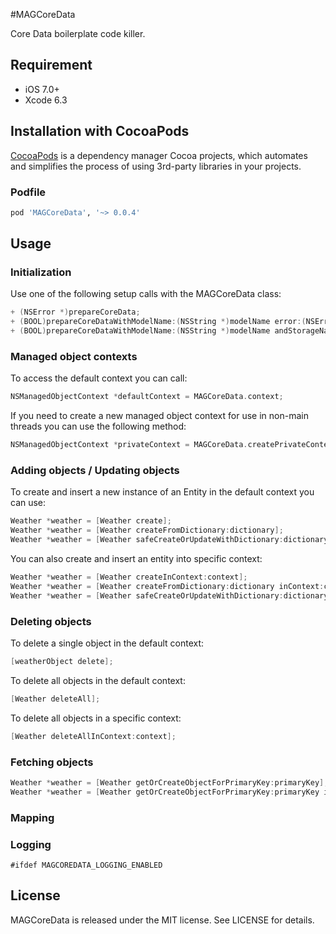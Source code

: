 #MAGCoreData

Core Data boilerplate code killer.

## Requirement
- iOS 7.0+
- Xcode 6.3

## Installation with CocoaPods

[CocoaPods](http://cocoapods.org) is a dependency manager Cocoa projects, which automates and simplifies the process of using 3rd-party libraries in your projects.

### Podfile
```ruby
pod 'MAGCoreData', '~> 0.0.4'
```

## Usage
### Initialization
Use one of the following setup calls with the MAGCoreData class:
```objective-c
+ (NSError *)prepareCoreData;
+ (BOOL)prepareCoreDataWithModelName:(NSString *)modelName error:(NSError **)error;
+ (BOOL)prepareCoreDataWithModelName:(NSString *)modelName andStorageName:(NSString *)storageName error:(NSError **)error;
```
### Managed object contexts
To access the default context you can call:
```objective-c
NSManagedObjectContext *defaultContext = MAGCoreData.context;
```

If you need to create a new managed object context for use in non-main threads you can use the following method:
```objective-c
NSManagedObjectContext *privateContext = MAGCoreData.createPrivateContext;
```

### Adding objects / Updating objects
To create and insert a new instance of an Entity in the default context you can use:
```objective-c
Weather *weather = [Weather create];
Weather *weather = [Weather createFromDictionary:dictionary];
Weather *weather = [Weather safeCreateOrUpdateWithDictionary:dictionary];
```

You can also create and insert an entity into specific context:
```objective-c
Weather *weather = [Weather createInContext:context];
Weather *weather = [Weather createFromDictionary:dictionary inContext:context];
Weather *weather = [Weather safeCreateOrUpdateWithDictionary:dictionary inContext:context];
```

### Deleting objects

To delete a single object in the default context:
```objective-c
[weatherObject delete];
```

To delete all objects in the default context:
```objective-c
[Weather deleteAll];
```

To delete all objects in a specific context:
```objective-c
[Weather deleteAllInContext:context];
```

### Fetching objects
```objective-c
Weather *weather = [Weather getOrCreateObjectForPrimaryKey:primaryKey];
Weather *weather = [Weather getOrCreateObjectForPrimaryKey:primaryKey inContext:context];
```

### Mapping

### Logging
```
#ifdef MAGCOREDATA_LOGGING_ENABLED
```
## License
MAGCoreData is released under the MIT license. See LICENSE for details.
